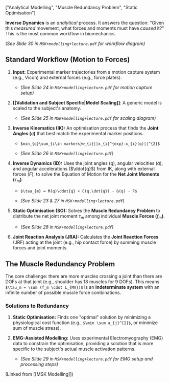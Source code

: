 ["Analytical Modelling", "Muscle Redundancy Problem", "Static Optimisation"]

**Inverse Dynamics** is an _analytical_ process. It answers the question: "Given this _measured_ movement, what forces and moments must have _caused_ it?" This is the most common workflow in biomechanics.

_(See Slide 30 in `MSK+modelling+lecture.pdf` for workflow diagram)_

## Standard Workflow (Motion to Forces)

1. **Input:** Experimental marker trajectories from a motion capture system (e.g., Vicon) and external forces (e.g., force plates).
    
    - _(See Slide 24 in `MSK+modelling+lecture.pdf` for motion capture setup)_
        
2. **[[Validation and Subject Specific|Model Scaling]]**: A generic model is scaled to the subject's anatomy.
    
    - _(See Slide 25 in `MSK+modelling+lecture.pdf` for scaling diagram)_
        
3. **Inverse Kinematics (IK):** An optimisation process that finds the **Joint Angles (**$q$**)** that best match the experimental marker positions.
    
    - `$min_{q}\sum_{i\in markers}w_{i}||x_{i}^{exp}-x_{i}(q)||^{2}$`
        
    - _(See Slide 26 in `MSK+modelling+lecture.pdf`)_
        
4. **Inverse Dynamics (ID):** Uses the joint angles ($q$), angular velocities ($\dot{q}$), and angular accelerations ($\ddot{q}$) from IK, along with external forces ($F$), to solve the Equation of Motion for the **Net Joint Moments (**$\tau_m$**)**.
    
    - `$\tau_{m} = M(q)\ddot{q} + C(q,\dot{q}) - G(q) - F$`
        
    - _(See Slide 23 & 27 in `MSK+modelling+lecture.pdf`)_
        
5. **Static Optimisation (SO):** Solves the **Muscle Redundancy Problem** to distribute the net joint moment $\tau_m$ among individual **Muscle Forces (**$f_m$**)**.
    
    - _(See Slide 28 in `MSK+modelling+lecture.pdf`)_
        
6. **Joint Reaction Analysis (JRA):** Calculates the **Joint Reaction Forces** (JRF) acting at the joint (e.g., hip contact force) by summing muscle forces and joint moments.
    

## The Muscle Redundancy Problem

The core challenge: there are more muscles crossing a joint than there are DOFs at that joint (e.g., shoulder has 18 muscles for 9 DOFs). This means `$\tau_m = \sum (f_m \cdot L_{MA})$` is an **indeterminate system** with an infinite number of possible muscle force combinations.

### Solutions to Redundancy

1. **Static Optimisation:** Finds one "optimal" solution by minimizing a physiological cost function (e.g., `$\min \sum a_{j}^{2}$`, or minimize sum of muscle stress).
    
2. **EMG-Assisted Modelling:** Uses experimental Electromyography (EMG) data to constrain the optimisation, providing a solution that is more specific to the subject's actual muscle activation patterns.
    
    - _(See Slide 29 in `MSK+modelling+lecture.pdf` for EMG setup and processing steps)_
        

(Linked from [[MSK Modelling]])